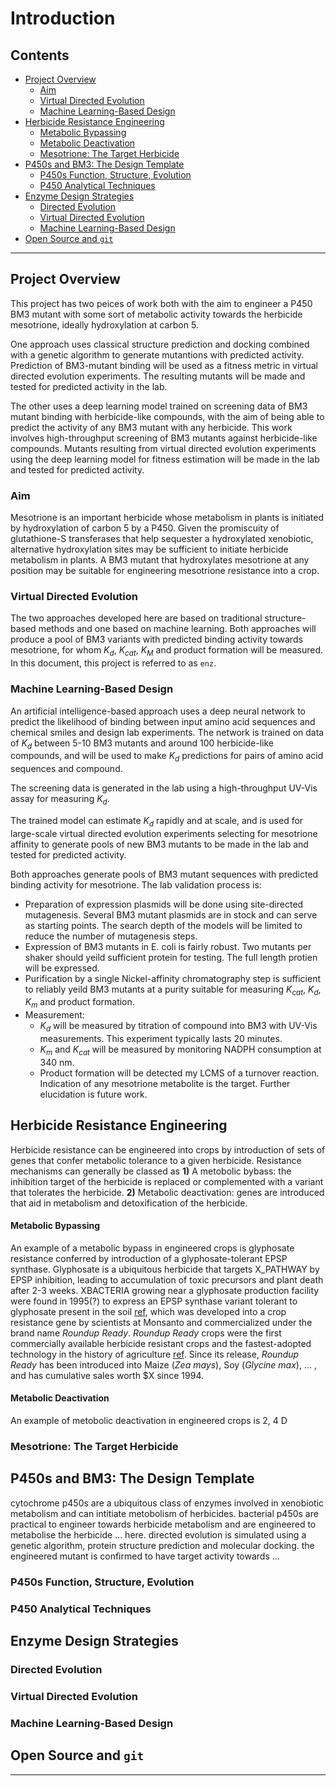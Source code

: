 # Introduction 

## Contents

- [Project Overview](#projectoverview)
	- [Aim](#aim)
	- [Virtual Directed Evolution](#vde)
	- [Machine Learning-Based Design](#mldesign)
- [Herbicide Resistance Engineering](#herbicideresistanceengineering)
	- [Metabolic Bypassing](#metabolicbypass)
	- [Metabolic Deactivation](#metabolicdeactivation)
	- [Mesotrione: The Target Herbicide ](#mesotrione) 
- [P450s and BM3: The Design Template](#p450s) 
	- [P450s Function, Structure, Evolution](#p450sfn) 
	- [P450 Analytical Techniques](#p450analytical) 
- [Enzyme Design Strategies](#enzymedesign) 
	- [Directed Evolution](#directedevolution) 
	- [Virtual Directed Evolution ](#vde) 
	- [Machine Learning-Based Design ](#mldesign)
- [Open Source and `git`](#git)


------------

<a name="projectoverview" ></a>

## Project Overview 


This project has two peices of work both with the aim to engineer a P450 BM3 mutant with some sort of metabolic activity towards the herbicide mesotrione, ideally hydroxylation at carbon 5. 

One approach uses classical structure prediction and docking combined with a genetic algorithm to generate mutantions with predicted activity. 
Prediction of BM3-mutant binding will be used as a fitness metric in virtual directed evolution experiments. The resulting mutants will be made and tested for predicted activity in the lab. 

The other uses a deep learning model trained on screening data of BM3 mutant binding with herbicide-like compounds, with the aim of being able to predict the activity of any BM3 mutant with any herbicide.
This work involves high-throughput screening of BM3 mutants against herbicide-like compounds.
Mutants resulting from virtual directed evolution experiments using the deep learning model for fitness estimation will be made in the lab and tested for predicted activity. 

<a name="aim" ></a>

### Aim


Mesotrione is an important herbicide whose metabolism in plants is initiated by hydroxylation of carbon 5 by a P450. Given the promiscuity of glutathione-S transferases that help sequester a hydroxylated xenobiotic, alternative hydroxylation sites may be sufficient to initiate herbicide metabolism in plants.
A BM3 mutant that hydroxylates mesotrione at any position may be suitable for engineering mesotrione resistance into a crop. 

<a name="vde"></a>

### Virtual Directed Evolution 

The two approaches developed here are based on traditional structure-based methods and one based on machine learning. 
Both approaches will produce a pool of BM3 variants with predicted binding activity towards mesotrione, for whom $K_d$, $K_{cat}$, $K_M$ and product formation will be measured. 
In this document, this project is referred to as `enz`. 

<a name="mldesign"></a>
  
### Machine Learning-Based Design 

An artificial intelligence-based approach uses a deep neural network to predict the likelihood of binding between input amino acid sequences and chemical smiles and design lab experiments.
The network is trained on data of $K_d$ between 5-10 BM3 mutants and around 100 herbicide-like compounds, and will be used to make $K_d$ predictions for pairs of amino acid sequences and compound. 

The screening data is generated in the lab using a high-throughput UV-Vis assay for measuring $K_d$.

The trained model can estimate $K_d$ rapidly and at scale, and is used for large-scale virtual directed evolution experiments selecting for mesotrione affinity to generate pools of new BM3 mutants to be made in the lab and tested for predicted activity.

Both approaches generate pools of BM3 mutant sequences with predicted binding activity for mesotrione. The lab validation process is:

-  Preparation of expression plasmids will be done using site-directed mutagenesis. Several BM3 mutant plasmids are in stock and can serve as starting points. The search depth of the models will be limited to reduce the number of mutagenesis steps. 
-  Expression of BM3 mutants in E. coli is fairly robust. Two mutants per shaker should yeild sufficient protein for testing. The full length protien will be expressed.
-  Purification by a single Nickel-affinity chromatography step is sufficient to reliably yeild BM3 mutants at a purity suitable for measuring $K_{cat}$, $K_d$, $K_m$ and product formation.
-  Measurement:
	- $K_d$ will be measured by titration of compound into BM3 with UV-Vis measurements. This experiment typically lasts 20 minutes.
	- $K_m$ and $K_{cat}$ will be measured by monitoring NADPH consumption at 340 nm.
	- Product formation will be detected my LCMS of a turnover reaction. Indication of any mesotrione metabolite is the target. Further elucidation is future work.


<a name="herbicideresistanceengineering"></a>

## Herbicide Resistance Engineering

Herbicide resistance can be engineered into crops by introduction of sets of genes that confer metabolic tolerance to a given herbicide. Resistance mechanisms can generally be classed as **1)** A metobolic bybass: the inhibition target of the herbicide is replaced or complemented with a variant that tolerates the herbicide. **2)** Metabolic deactivation: genes are introduced that aid in metabolism and detoxification of the herbicide.

<a name="metabolicbypass"></a>

#### Metabolic Bypassing

An example of a metabolic bypass in engineered crops is glyphosate resistance conferred by introduction of a glyphosate-tolerant EPSP synthase. Glyphosate is a ubiquitous herbicide that targets X_PATHWAY by EPSP inhibition, leading to accumulation of toxic precursors and plant death after 2-3 weeks. XBACTERIA growing near a glyphosate production facility were found in 1995(?) to express an EPSP synthase variant tolerant to glyphosate present in the soil [ref](ref), which was developed into a crop resistance gene by scientists at Monsanto and commercialized under the brand name *Roundup Ready*. *Roundup Ready* crops were the first commercially available herbicide resistant crops and the fastest-adopted technology in the history of agriculture [ref](ref). Since its release, *Roundup Ready* has been introduced into Maize (*Zea mays*), Soy (*Glycine max*), ... , and has cumulative sales worth $X since 1994.

<a name="metabolicdeactivation"></a>

#### Metabolic Deactivation

An example of metobolic deactivation in engineered crops is 2, 4 D

<a name="mesotrione"></a>

### Mesotrione: The Target Herbicide 



<a name="p450s"></a>

## P450s and BM3: The Design Template

cytochrome p450s are a ubiquitous class of enzymes involved in xenobiotic metabolism and can intitiate metobolism of herbicides. bacterial p450s are practical to engineer towards herbicide metabolism and are engineered to metabolise the herbicide ... here. directed evolution is simulated using a genetic algorithm, protein structure prediction and molecular docking. the engineered mutant is confirmed to have target activity towards ... 

<a name="p450sfn"></a>

### P450s Function, Structure, Evolution

<a name="p450analytical"></a>

### P450 Analytical Techniques

<a name="enzymedesign"></a>

## Enzyme Design Strategies

<a name="directedevolution"></a>

### Directed Evolution

<a name="vde"></a>

### Virtual Directed Evolution 

<a name="mldesign"></a>

### Machine Learning-Based Design 


<a name="git"></a>

## Open Source and `git`

------------------------------------
